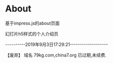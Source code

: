 About
=====

基于impress.js的about页面

幻灯片h5样式的个人介绍页

----------2019年9月3日17:29:21-------------------

【废弃】
域名 79kg.com,china7.org 已过期,未续费.
